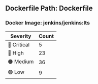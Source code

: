## Dockerfile Path: Dockerfile

### Docker Image: jenkins/jenkins:lts
| Severity | Count |
|----------|-------|
| 🛑 Critical | 5 |
| 🔴 High | 23 |
| 🟠 Medium | 36 |
| 🟢 Low | 9 |